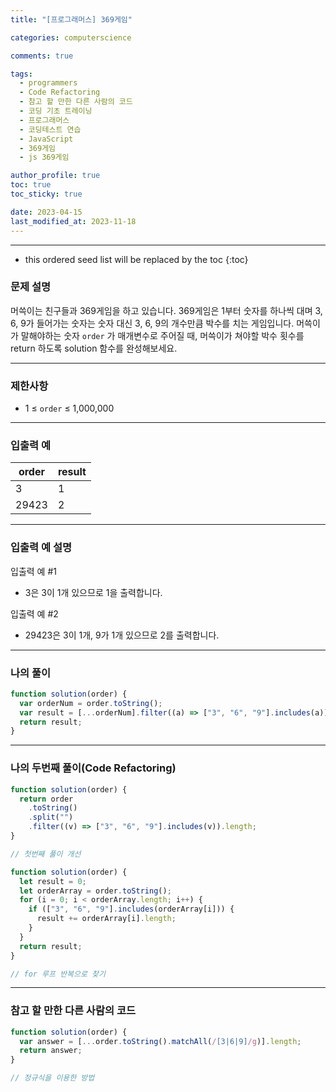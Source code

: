 ```yaml
---
title: "[프로그래머스] 369게임"

categories: computerscience

comments: true

tags:
  - programmers
  - Code Refactoring
  - 참고 할 만한 다른 사람의 코드
  - 코딩 기초 트레이닝
  - 프로그래머스
  - 코딩테스트 연습
  - JavaScript
  - 369게임
  - js 369게임

author_profile: true
toc: true
toc_sticky: true

date: 2023-04-15
last_modified_at: 2023-11-18
---
```


---

<!-- prettier-ignore -->
* this ordered seed list will be replaced by the toc 
{:toc}

### 문제 설명

머쓱이는 친구들과 369게임을 하고 있습니다. 369게임은 1부터 숫자를 하나씩 대며 3, 6, 9가 들어가는 숫자는 숫자 대신 3, 6, 9의 개수만큼 박수를 치는 게임입니다. 머쓱이가 말해야하는 숫자 `order`
가 매개변수로 주어질 때, 머쓱이가 쳐야할 박수 횟수를 return 하도록 solution 함수를 완성해보세요.

---

### 제한사항

- 1 ≤ `order` ≤ 1,000,000

---

### 입출력 예

| order | result |
| ----- | ------ |
| 3     | 1      |
| 29423 | 2      |

---

### 입출력 예 설명

입출력 예 #1

- 3은 3이 1개 있으므로 1을 출력합니다.

입출력 예 #2

- 29423은 3이 1개, 9가 1개 있으므로 2를 출력합니다.

---

### 나의 풀이

```jsx
function solution(order) {
  var orderNum = order.toString();
  var result = [...orderNum].filter((a) => ["3", "6", "9"].includes(a)).length;
  return result;
}
```

---

### 나의 두번째 풀이(Code Refactoring)

```jsx
function solution(order) {
  return order
    .toString()
    .split("")
    .filter((v) => ["3", "6", "9"].includes(v)).length;
}

// 첫번째 풀이 개선

function solution(order) {
  let result = 0;
  let orderArray = order.toString();
  for (i = 0; i < orderArray.length; i++) {
    if (["3", "6", "9"].includes(orderArray[i])) {
      result += orderArray[i].length;
    }
  }
  return result;
}

// for 루프 반복으로 찾기
```

---

### 참고 할 만한 다른 사람의 코드

```jsx
function solution(order) {
  var answer = [...order.toString().matchAll(/[3|6|9]/g)].length;
  return answer;
}

// 정규식을 이용한 방법
```
